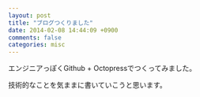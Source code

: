 ```yaml
---
layout: post
title: "ブログつくりました"
date: 2014-02-08 14:44:09 +0900
comments: false
categories: misc
---
```


エンジニアっぽくGithub + Octopressでつくってみました。
<br/>

技術的なことを気ままに書いていこうと思います。
